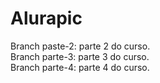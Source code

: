 # Alurapic 


Branch paste-2: parte 2 do curso. 
 <br/> <!-- pular linha -->
Branch parte-3: parte 3 do curso.
 <br/> <!-- pular linha -->
 Branch parte-4: parte 4 do curso.
